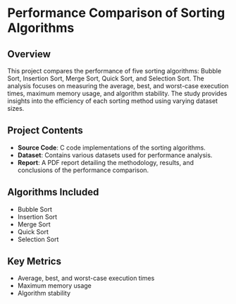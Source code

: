 # Performance Comparison of Sorting Algorithms

## Overview
This project compares the performance of five sorting algorithms: Bubble Sort, Insertion Sort, Merge Sort, Quick Sort, and Selection Sort. The analysis focuses on measuring the average, best, and worst-case execution times, maximum memory usage, and algorithm stability. The study provides insights into the efficiency of each sorting method using varying dataset sizes.

## Project Contents
- **Source Code**: C code implementations of the sorting algorithms.
- **Dataset**: Contains various datasets used for performance analysis.
- **Report**: A PDF report detailing the methodology, results, and conclusions of the performance comparison.

## Algorithms Included
- Bubble Sort
- Insertion Sort
- Merge Sort
- Quick Sort
- Selection Sort

## Key Metrics
- Average, best, and worst-case execution times
- Maximum memory usage
- Algorithm stability


